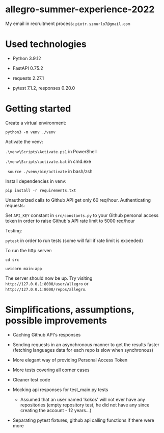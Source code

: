 # allegro-summer-experience-2022

My email in recruitment process: `piotr.szmurlo7@gmail.com`

# Used technologies

* Python 3.9.12

* FastAPI 0.75.2

* requests 2.27.1

* pytest 7.1.2, responses 0.20.0

# Getting started

Create a virtual environment:

`python3 -m venv ./venv`

Activate the venv:

`.\venv\Scripts\Activate.ps1` in PowerShell

`.\venv\Scripts\activate.bat` in cmd.exe

` source ./venv/bin/activate` in bash/zsh

Install dependencies in venv:

`pip install -r requirements.txt`

Unauthorized calls to Github API get only 60 req/hour. Authenticating requests:

Set `API_KEY` constant in `src/constants.py` to your Github personal access token in order to raise Github's API rate limit to 5000 req/hour

Testing:

`pytest` in order to run tests (some will fail if rate limit is exceeded)

To run the http server:

`cd src`

`uvicorn main:app`

The server should now be up.
Try visiting `http://127.0.0.1:8000/user/allegro` or `http://127.0.0.1:8000/repos/allegro`.

# Simplifications, assumptions, possible improvements

* Caching Github API's responses

* Sending requests in an asynchronous manner to get the results faster (fetching languages data for each repo is slow when synchronous)

* More elegant way of providing Personal Access Token

* More tests covering all corner cases

* Cleaner test code

* Mocking api responses for test_main.py tests

    - Assumed that an user named 'kokos' will not ever have any repositories (empty repository test, he did not have any since creating the account - 12 years...)

* Separating pytest fixtures, github api calling functions if there were more
